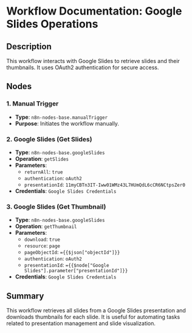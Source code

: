 # Workflow Documentation: Google Slides Operations

## Description
This workflow interacts with Google Slides to retrieve slides and their thumbnails. It uses OAuth2 authentication for secure access.

## Nodes

### 1. Manual Trigger
- **Type**: `n8n-nodes-base.manualTrigger`
- **Purpose**: Initiates the workflow manually.

### 2. Google Slides (Get Slides)
- **Type**: `n8n-nodes-base.googleSlides`
- **Operation**: `getSlides`
- **Parameters**:
  - `returnAll`: `true`
  - `authentication`: `oAuth2`
  - `presentationId`: `11myCBTn3IT-Iww01WMz43L7HUmQdL6cCR6NCtpsZer0`
- **Credentials**: `Google Slides Credentials`

### 3. Google Slides (Get Thumbnail)
- **Type**: `n8n-nodes-base.googleSlides`
- **Operation**: `getThumbnail`
- **Parameters**:
  - `download`: `true`
  - `resource`: `page`
  - `pageObjectId`: `={{$json["objectId"]}}`
  - `authentication`: `oAuth2`
  - `presentationId`: `={{$node["Google Slides"].parameter["presentationId"]}}`
- **Credentials**: `Google Slides Credentials`

## Summary
This workflow retrieves all slides from a Google Slides presentation and downloads thumbnails for each slide. It is useful for automating tasks related to presentation management and slide visualization.
